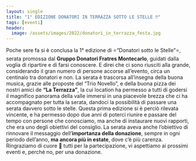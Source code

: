 ```yaml
---
layout: single
title: "1° EDIZIONE DONATORI IN TERRAZZA SOTTO LE STELLE ‼️"
tags: [eventi]
header:
  image: /assets/images/2022/donatori_in_terrazza_festa.jpg
---
```


Poche sere fa si è conclusa la 1° edizione di ⭐“Donatori sotto le
Stelle”⭐, serata promossa dal **Gruppo Donatori Fratres Montecarlo**,
guidati dalla voglia di ripartire e di farsi conoscere.
E direi che ci sono riusciti alla grande, considerando il gran numero
di persone accorse all’evento, circa un centinaio tra donatori e
non. La serata è trascorsa all’insegna della buona musica,
grazie alle proposte del “Trio Novello”, e della buona pizza dei nostri amici de **“La Terrazza”**,
la cui location ha permesso a tutti di
godersi il magnifico panorama della valle immersi in una piacevole
brezza che ci ha accompagnato per tutta la serata, dandoci la
possibilità di passare una serata davvero sotto le stelle.
Questa prima edizione si è perciò rilevata vincente, e ha permesso
dopo due anni di poterci riunire e passare del tempo con persone
che conosciamo, ma anche di instaurare nuovi rapporti, che era
uno degli obiettivi del consiglio.
La serata aveva anche l’obiettivo di rinnovare il messaggio
dell’**importanza della donazione**, sempre in ogni periodo
dell’anno, **ma ancora più in estate**, dove c’è più carenza.
Ringraziamo di cuore 💖 tutti per la partecipazione, vi aspettiamo ai
prossimi eventi e, perché no, per una donazione.
